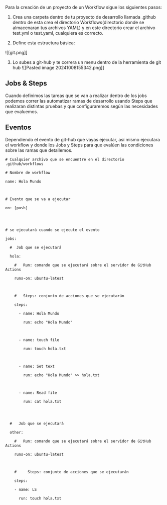 
Para la creación de un proyecto de un Workflow sigue los siguientes pasos:

1. Crea una carpeta dentro de tu proyecto de desarrollo llamada .github dentro de esta crea el directorio Workflows(directorio donde se almacenaran tus archivos YAML) y en este directorio crear el archivo test.yml o test.yaml, cualquiera es correcto.
   
2. Define esta estructura básica:
   
![[git.png]]

3. Lo subes a git-hub y te correra un menu dentro de la herramienta de git hub
![[Pasted image 20241008155342.png]]
## Jobs & Steps

Cuando definimos las tareas que se van a realizar dentro de los jobs podemos correr las automatizar ramas de desarrollo usando Steps que realizaran distintas pruebas y que configuraremos según las necesidades que evaluemos.

## Eventos

Dependiendo el evento de git-hub que vayas ejecutar, así mismo ejecutara el workflow y donde los Jobs y Steps para que evalúen las condiciones sobre las ramas que detallemos.

```
# Cualquier archivo que se encuentre en el directorio .github/workflows

# Nombre de workflow

name: Hola Mundo

  

# Evento que se va a ejecutar

on: [push]

  
  

# se ejecutará cuando se ejecute el evento

jobs:

  #  Job que se ejecutará

  hola:

    #   Run: comando que se ejecutará sobre el servidor de GitHub Actions

    runs-on: ubuntu-latest

  

    #   Steps: conjunto de acciones que se ejecutarán

    steps:

      - name: Hola Mundo

        run: echo "Hola Mundo"

  

      - name: touch file

        run: touch hola.txt

  

      - name: Set text

        run: echo "Hola Mundo" >> hola.txt

  

      - name: Read file

        run: cat hola.txt

  
  

  #   Job que se ejecutará

  other:

    #   Run: comando que se ejecutará sobre el servidor de GitHub Actions

    runs-on: ubuntu-latest

  

    #     Steps: conjunto de acciones que se ejecutarán

    steps:

    - name: LS

      run: touch hola.txt
```











